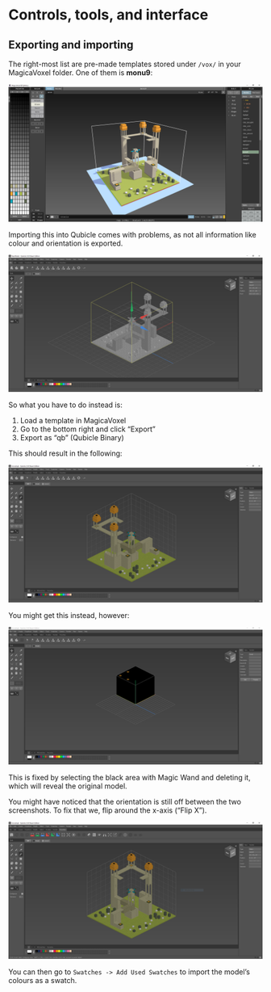 Controls, tools, and interface
==============================

Exporting and importing
-----------------------
The right-most list are pre-made templates stored under `/vox/` in your MagicaVoxel folder. One of them is **monu9**:

![The initial model in MagicaVoxel](../_screenshots/magicavoxel-to-qubicle-initial.png)

Importing this into Qubicle comes with problems, as not all information like colour and orientation is exported.

![The uncoloured result when imported to Qubicle](../_screenshots/magicavoxel-to-qubicle-vox.png)

So what you have to do instead is:

1. Load a template in MagicaVoxel
2. Go to the bottom right and click “Export”
3. Export as “qb” (Qubicle Binary)

This should result in the following:

![The original MagicaVoxel model rendered in Qubicle](../_screenshots/magicavoxel-to-qubicle-qb-fixed.png)

You might get this instead, however:

![A big black box surrounding the imported model in Qubicle](../_screenshots/magicavoxel-to-qubicle-qb-error.png)

This is fixed by selecting the black area with Magic Wand and deleting it, which will reveal the original model.

You might have noticed that the orientation is still off between the two screenshots. To fix that we, flip around the x-axis (“Flip X”).

![The model now matches its MagicaVoxel counterpart perfectly](../_screenshots/magicavoxel-to-qubicle-qb-flipped.png)

You can then go to `Swatches -> Add Used Swatches` to import the model’s colours as a swatch.
